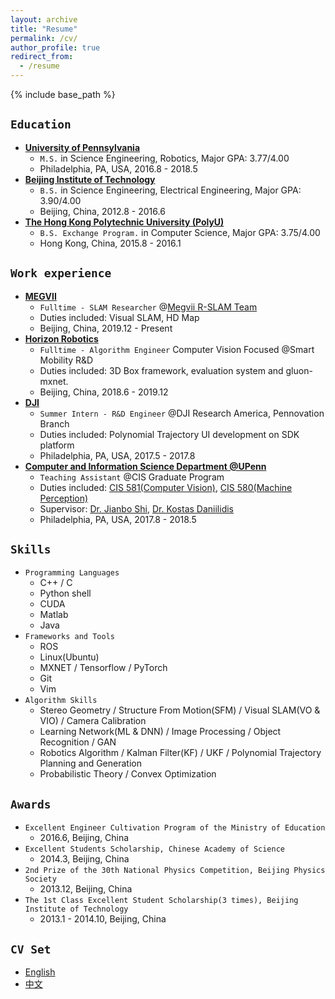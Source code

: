 ```yaml
---
layout: archive
title: "Resume"
permalink: /cv/
author_profile: true
redirect_from:
  - /resume
---
```


{% include base_path %}

`Education`
----------
* **[University of Pennsylvania](https://www.upenn.edu/)**
  * `M.S.` in Science Engineering, Robotics, Major GPA: 3.77/4.00
  * Philadelphia, PA, USA, 2016.8 - 2018.5
* **[Beijing Institute of Technology](http://www.bit.edu.cn/)**
  * `B.S.` in Science Engineering, Electrical Engineering, Major GPA: 3.90/4.00
  * Beijing, China, 2012.8 - 2016.6
* **[The Hong Kong Polytechnic University (PolyU)](https://www.polyu.edu.hk/web/en/home/index.html)**
  * `B.S. Exchange Program.` in Computer Science, Major GPA: 3.75/4.00
  * Hong Kong, China, 2015.8 - 2016.1


`Work experience`
-----------------
* **[MEGVII](https://en.megvii.com/)**
  * `Fulltime - SLAM Researcher` @[Megvii R-SLAM Team](https://zhuanlan.zhihu.com/r-slam)
  * Duties included: Visual SLAM, HD Map
  * Beijing, China, 2019.12 - Present
* **[Horizon Robotics](http://en.horizon.ai/)**
  * `Fulltime - Algorithm Engineer` Computer Vision Focused @Smart Mobility R&D
  * Duties included: 3D Box framework, evaluation system and gluon-mxnet.
  * Beijing, China, 2018.6 - 2019.12
* **[DJI](https://www.dji.com/cn)**
  * `Summer Intern - R&D Engineer` @DJI Research America, Pennovation Branch
  * Duties included: Polynomial Trajectory UI development on SDK platform
  * Philadelphia, PA, USA, 2017.5 - 2017.8
* **[Computer and Information Science Department @UPenn](http://www.cis.upenn.edu/index.php)**
  * `Teaching Assistant` @CIS Graduate Program
  * Duties included: [CIS 581(Computer Vision)](https://alliance.seas.upenn.edu/~cis581/wiki/index.php?title=CIS_581:_Computer_Vision_%26_Computational_Photography), [CIS 580(Machine Perception)](https://fling.seas.upenn.edu/~cis580/wiki/index.php?title=CIS580:_Machine_Perception)
  * Supervisor: [Dr. Jianbo Shi](http://www.cis.upenn.edu/~jshi/), [Dr. Kostas Daniilidis](http://www.cis.upenn.edu/~kostas/)
  * Philadelphia, PA, USA, 2017.8 - 2018.5
  
`Skills`
-------
* `Programming Languages`
  * C++ / C
  * Python shell
  * CUDA
  * Matlab
  * Java
* `Frameworks and Tools`
  * ROS
  * Linux(Ubuntu)
  * MXNET / Tensorflow / PyTorch
  * Git
  * Vim
* `Algorithm Skills`
  * Stereo Geometry / Structure From Motion(SFM) / Visual SLAM(VO & VIO) / Camera Calibration
  * Learning Network(ML & DNN) / Image Processing / Object Recognition / GAN
  * Robotics Algorithm / Kalman Filter(KF) / UKF / Polynomial Trajectory Planning and Generation
  * Probabilistic Theory / Convex Optimization
  
`Awards`
-------
* `Excellent Engineer Cultivation Program of the Ministry of Education`
  * 2016.6, Beijing, China
* `Excellent Students Scholarship, Chinese Academy of Science`
  * 2014.3, Beijing, China
* `2nd Prize of the 30th National Physics Competition, Beijing Physics Society`
  * 2013.12, Beijing, China
* `The 1st Class Excellent Student Scholarship(3 times), Beijing Institute of Technology`
  * 2013.1 - 2014.10, Beijing, China

`CV Set`
--------
* [English](https://haoyuanz13.github.io/files/resume-haoyuanzhang.pdf)
* [中文](https://haoyuanz13.github.io/files/resume_zhanghaoyuan_cn_20200524.pdf)

